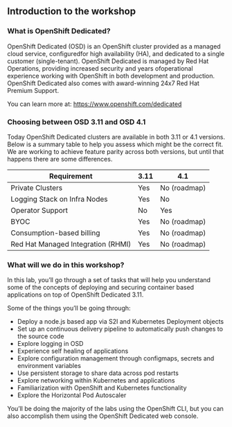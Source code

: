 ## Introduction to the workshop

### What is OpenShift Dedicated?

OpenShift Dedicated (OSD) is an OpenShift cluster provided as a managed cloud service, configuredfor high availability (HA), and dedicated to a single customer (single-tenant). OpenShift Dedicated is managed by Red Hat Operations, providing increased security and years ofoperational experience working with OpenShift in both development and production. OpenShift Dedicated also comes with award-winning 24x7 Red Hat Premium Support.

You can learn more at: https://www.openshift.com/dedicated

### Choosing between OSD 3.11 and OSD 4.1
Today OpenShift Dedicated clusters are available in both 3.11 or 4.1 versions.  Below is a summary table to help you assess which might be the correct fit. We are working to achieve feature parity across both versions, but until that happens there are some differences.

| Requirement                        | 3.11 | 4.1          |
|------------------------------------|------|--------------|
| Private Clusters                   | Yes  | No (roadmap) |
| Logging Stack on Infra Nodes       | Yes  | No           |
| Operator Support                   | No   | Yes          |
| BYOC                               | Yes  | No (roadmap) |
| Consumption-based billing          | Yes  | No (roadmap) |
| Red Hat Managed Integration (RHMI) | Yes  | No (roadmap) |

### What will we do in this workshop?
In this lab, you’ll go through a set of tasks that will help you understand some of the concepts of deploying and securing container based applications on top of OpenShift Dedicated 3.11.

Some of the things you’ll be going through:

- Deploy a node.js based app via S2I and Kubernetes Deployment objects
- Set up an continuous delivery pipeline to automatically push changes to the source code
- Explore logging in OSD
- Experience self healing of applications
- Explore configuration management through configmaps, secrets and environment variables
- Use persistent storage to share data across pod restarts
- Explore networking within Kubernetes and applications
- Familiarization with OpenShift and Kubernetes functionality
- Explore the Horizontal Pod Autoscaler

You’ll be doing the majority of the labs using the OpenShift CLI, but you can also accomplish them using the OpenShift Dedicated web console.
